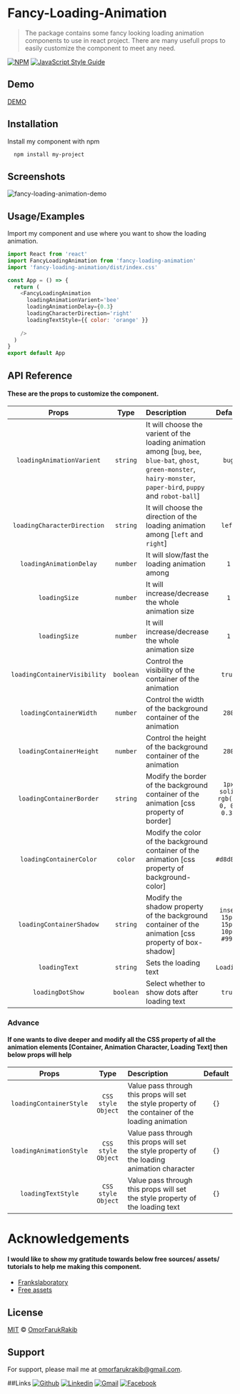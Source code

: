 
# Fancy-Loading-Animation

> The package contains some fancy looking loading animation components to use in react project. There are many usefull props to easily customize the component to meet any need.

[![NPM](https://img.shields.io/npm/v/fancy-loading-animation.svg)](https://www.npmjs.com/package/fancy-loading-animation) [![JavaScript Style Guide](https://img.shields.io/badge/code_style-standard-brightgreen.svg)](https://standardjs.com)


## Demo

[DEMO](https://omorfarukrakib.github.io/fancy-loading-animation/)

## Installation

Install my component with npm

```bash
  npm install my-project
```
    
## Screenshots

![fancy-loading-animation-demo](https://user-images.githubusercontent.com/38896577/148423937-dfa764a4-8de9-4630-8769-77b7f68fe3d5.gif)


## Usage/Examples
Import my component and use where you want to show the loading animation.
```javascript
import React from 'react'
import FancyLoadingAnimation from 'fancy-loading-animation'
import 'fancy-loading-animation/dist/index.css'

const App = () => {
  return (
    <FancyLoadingAnimation
      loadingAnimationVarient='bee'
      loadingAnimationDelay={0.3}
      loadingCharacterDirection='right'
      loadingTextStyle={{ color: 'orange' }}
      
    />
  )
}
export default App
```


## API Reference

#### These are the props to customize the component.



| Props     | Type     | Description                | Default   |
| :--------: | :-------: | :------------------------- | :------:    |
| `loadingAnimationVarient`   | `string`  | It will choose the varient of the loading animation among [`bug`, `bee`, `blue-bat`, `ghost`, `green-monster`, `hairy-monster`, `paper-bird`, `puppy` and `robot-ball`] | `bug`   |
| `loadingCharacterDirection`   | `string`  | It will choose the direction of the loading animation among [`left` and `right`] | `left`   |
| `loadingAnimationDelay`   | `number`  | It will slow/fast the loading animation among  | `1`   |
| `loadingSize`   | `number` | It will increase/decrease the whole animation size  | `1`  |
| `loadingSize`   | `number` | It will increase/decrease the whole animation size  | `1`  |
| `loadingContainerVisibility`   | `boolean` | Control the visibility of the container of the animation  | `true`  |
| `loadingContainerWidth`   | `number` | Control the width of the background container of the animation  | `280`  |
| `loadingContainerHeight`   | `number` | Control the height of the background container of the animation  | `280`  |
| `loadingContainerBorder`   | `string` | Modify the border of the background container of the animation [css property of border] | `1px solid rgb(0, 0, 0, 0.3)`  |
| `loadingContainerColor`   | `color` | Modify the color of the background container of the animation [css property of background-color] | `#d8d8d8`  |
| `loadingContainerShadow`   | `string` | Modify the shadow property of the background container of the animation [css property of box-shadow] | `inset 15px 15px 10px #999`  |
| `loadingText`   | `string` | Sets the loading text | `Loading`  |
| `loadingDotShow`   | `boolean` | Select whether to show dots after loading text | `true`  |

### Advance
#### If one wants to dive deeper and modify all the CSS property of all the animation elements [Container, Animation Character, Loading Text] then below props will help

| Props     | Type     | Description                | Default   |
| :--------: | :-------: | :------------------------- | :------:    |
| `loadingContainerStyle` | `CSS style Object` | Value pass through this props will set the style property of the container of the loading animation| `{}`    |
| `loadingAnimationStyle` | `CSS style Object` | Value pass through this props will set the style property of the loading animation character| `{}`    |
| `loadingTextStyle` | `CSS style Object` | Value pass through this props will set the style property of the loading text| `{}`    |

# Acknowledgements
#### I would like to show my gratitude towards below free sources/ assets/ tutorials to help me making this component.

 - [Frankslaboratory](https://www.youtube.com/c/Frankslaboratory)
 - [Free assets](https://bevouliin.com/)
 


## License

[MIT](https://choosealicense.com/licenses/mit/) © [OmorFarukRakib](https://github.com/OmorFarukRakib)


## Support

For support, please mail me at omorfarukrakib@gmail.com.




##Links
[![Github](https://img.shields.io/badge/-Github-000?style=flat&logo=Github&logoColor=white)](https://github.com/OmorFarukRakib)
[![Linkedin](https://img.shields.io/badge/-LinkedIn-blue?style=flat&logo=Linkedin&logoColor=white)](https://www.linkedin.com/in/omorfarukrakib/)
[![Gmail](https://img.shields.io/badge/-Gmail-c14438?style=flat&logo=Gmail&logoColor=white)](mailto:omorfarukrakib@gmail.com)
[![Facebook](https://img.shields.io/badge/Facebook-1877F2?style=flat&logo=facebook&logoColor=white)](https://www.facebook.com/OmorFarukRakib/)
